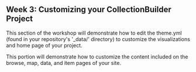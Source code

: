 ## Week 3: Customizing your CollectionBuilder Project

This section of the workshop will demonstrate how to edit the theme.yml (found in your repository's '_data/' directory) to customize the visualizations and home page of your project.

This portion will demonstrate how to customize the content included on the browse, map, data, and item pages of your site.

